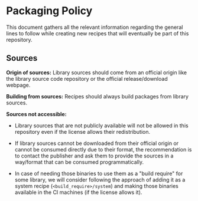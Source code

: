 # Packaging Policy

This document gathers all the relevant information regarding the general lines to follow while creating new recipes that will eventually be
part of this repository.

## Sources

**Origin of sources:** Library sources should come from an official origin like the library source code repository or the official
release/download webpage.

**Building from sources:** Recipes should always build packages from library sources.

**Sources not accessible:**

- Library sources that are not publicly available will not be allowed in this repository even if the license allows their redistribution.

- If library sources cannot be downloaded from their official origin or cannot be consumed directly due to their
  format, the recommendation is to contact the publisher and ask them to provide the sources in a way/format that can be consumed
  programmatically.

- In case of needing those binaries to use them as a "build require" for some library, we will consider following the approach of adding it
  as a system recipe (`<build_require>/system`) and making those binaries available in the CI machines (if the license allows it).
